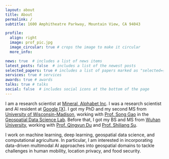 ```yaml
---
layout: about
title: About
permalink: /
subtitle: 1600 Amphitheatre Parkway, Mountain View, CA 94043

profile:
  align: right
  image: prof_pic.jpg
  image_circular: true # crops the image to make it circular
  more_info: 

news: true  # includes a list of news items
latest_posts: false  # includes a list of the newest posts
selected_papers: true # includes a list of papers marked as "selected={true}"
services: true # services
awards: true # awards
talks: true # talks
social: false  # includes social icons at the bottom of the page
---
```


I am a research scientist at [Mineral, Alphabet Inc](https://x.company/projects/mineral/). I was a research scientist and AI resident at [Google \[X\]](https://x.company). I got my PhD and my second MS from [University of Wisconsin-Madison](https://www.wisc.edu/), working with [Prof. Song Gao](https://geography.wisc.edu/staff/gao-song/) in the [Geospatial Data Science Lab](https://geography.wisc.edu/geods/). Before that, I got my BS and MS from [Wuhan University](https://en.whu.edu.cn/), working with [Prof. Qingyun Du](https://scholar.google.ca/citations?user=yhy8DgsAAAAJ) and [Prof. Shiliang Su](http://sres.whu.edu.cn/info/1238/16237.htm).

I work on machine learning, deep learning, geospatial data science, and computational agriculture. In particular, I am interested in incorporating data-driven multimodal AI approaches into geospatial domains to tackle challenges in human mobility, location privacy, and food security.